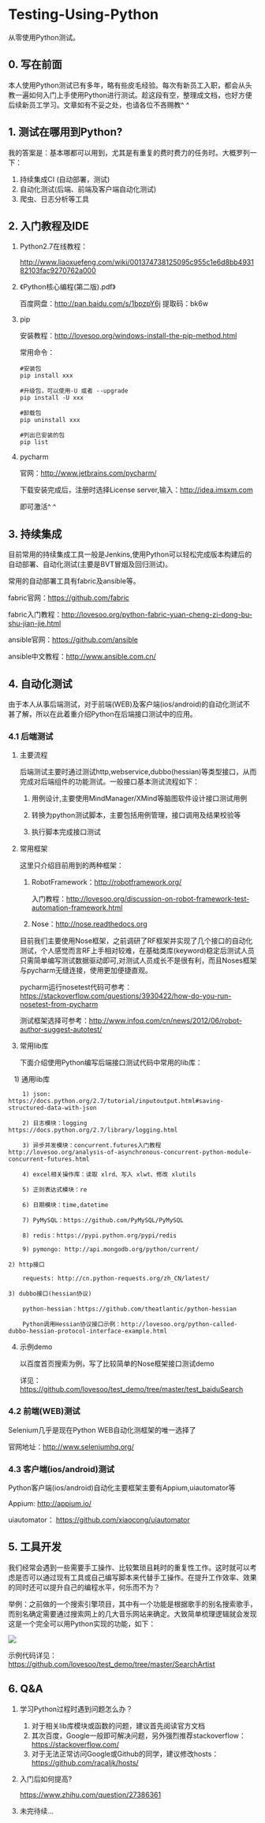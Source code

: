 # Testing-Using-Python
从零使用Python测试。

## 0. 写在前面
本人使用Python测试已有多年，略有些皮毛经验。每次有新员工入职，都会从头教一遍如何入门上手使用Python进行测试。趁这段有空，整理成文档，也好方便后续新员工学习。文章如有不妥之处，也请各位不吝赐教^ ^

## 1. 测试在哪用到Python?
我的答案是：基本哪都可以用到，尤其是有重复的费时费力的任务时。大概罗列一下：
1) 持续集成CI (自动部署，测试)
2) 自动化测试(后端、前端及客户端自动化测试)
3) 爬虫、日志分析等工具


## 2. 入门教程及IDE
1) Python2.7在线教程：

    http://www.liaoxuefeng.com/wiki/001374738125095c955c1e6d8bb493182103fac9270762a000

2) 《Python核心编程(第二版).pdf》

    百度网盘：http://pan.baidu.com/s/1bpzpY6j   提取码：bk6w

3) pip

    安装教程：http://lovesoo.org/windows-install-the-pip-method.html

    常用命令：
    ```
    #安装包
    pip install xxx
     
    #升级包，可以使用-U 或者 --upgrade
    pip install -U xxx
     
    #卸载包
    pip uninstall xxx
     
    #列出已安装的包
    pip list
    ```
4) pycharm
    
    官网：http://www.jetbrains.com/pycharm/
    
    下载安装完成后，注册时选择License server,输入：http://idea.imsxm.com
    
    即可激活^ ^

## 3. 持续集成
目前常用的持续集成工具一般是Jenkins,使用Python可以轻松完成版本构建后的自动部署、自动化测试(主要是BVT冒烟及回归测试)。

常用的自动部署工具有fabric及ansible等。

fabric官网：https://github.com/fabric

fabric入门教程：http://lovesoo.org/python-fabric-yuan-cheng-zi-dong-bu-shu-jian-jie.html

ansible官网：https://github.com/ansible

ansible中文教程：http://www.ansible.com.cn/

## 4. 自动化测试
由于本人从事后端测试，对于前端(WEB)及客户端(ios/android)的自动化测试不甚了解，所以在此着重介绍Python在后端接口测试中的应用。

### 4.1 后端测试 
1) 主要流程

    后端测试主要时通过测试http,webservice,dubbo(hessian)等类型接口，从而完成对后端组件的功能测试。一般接口基本测试流程如下：

    1) 用例设计,主要使用MindManager/XMind等脑图软件设计接口测试用例
    
    2) 转换为python测试脚本，主要包括用例管理，接口调用及结果校验等
    
    3) 执行脚本完成接口测试
    
2) 常用框架
    
    这里只介绍目前用到的两种框架：

    1) RobotFramework：http://robotframework.org/
        
        入门教程：http://lovesoo.org/discussion-on-robot-framework-test-automation-framework.html

    2) Nose：http://nose.readthedocs.org
    
    目前我们主要使用Nose框架，之前调研了RF框架并实现了几个接口的自动化测试，个人感觉而言RF上手相对较难，在基础类库(keyword)稳定后测试人员只需简单编写测试数据驱动即可,对测试人员成长不是很有利，而且Noses框架与pycharm无缝连接，使用更加便捷直观。
    
    pycharm运行nosetest代码可参考：https://stackoverflow.com/questions/3930422/how-do-you-run-nosetest-from-pycharm
    
    测试框架选择可参考：http://www.infoq.com/cn/news/2012/06/robot-author-suggest-autotest/
    
3) 常用lib库
    
    下面介绍使用Python编写后端接口测试代码中常用的lib库：
    
    1) 通用lib库

        1) json: https://docs.python.org/2.7/tutorial/inputoutput.html#saving-structured-data-with-json
        
        2) 日志模块：logging https://docs.python.org/2.7/library/logging.html
        
        3) 异步并发模块：concurrent.futures入门教程 http://lovesoo.org/analysis-of-asynchronous-concurrent-python-module-concurrent-futures.html
        
        4) excel相关操作库：读取 xlrd、写入 xlwt、修改 xlutils
        
        5) 正则表达式模块：re
        
        6) 日期模块：time,datetime
        
        7) PyMySQL：https://github.com/PyMySQL/PyMySQL
        
        8) redis：https://pypi.python.org/pypi/redis
        
        9) pymongo: http://api.mongodb.org/python/current/
        
    2) http接口
    
        requests: http://cn.python-requests.org/zh_CN/latest/
    
    3) dubbo接口(hessian协议)
        
        python-hessian：https://github.com/theatlantic/python-hessian
        
        Python调用Hessian协议接口示例：http://lovesoo.org/python-called-dubbo-hessian-protocol-interface-example.html

4) 示例demo
    
    以百度首页搜索为例，写了比较简单的Nose框架接口测试demo
    
    详见：https://github.com/lovesoo/test_demo/tree/master/test_baiduSearch
    

### 4.2 前端(WEB)测试
    
Selenium几乎是现在Python WEB自动化测框架的唯一选择了

官网地址：http://www.seleniumhq.org/

### 4.3 客户端(ios/android)测试
Python客户端(ios/android)自动化主要框架主要有Appium,uiautomator等
    
Appium: http://appium.io/
    
uiautomator： https://github.com/xiaocong/uiautomator
    

## 5. 工具开发
我们经常会遇到一些需要手工操作、比较繁琐且耗时的重复性工作。这时就可以考虑是否可以通过现有工具或自己编写脚本来代替手工操作。在提升工作效率、效果的同时还可以提升自己的编程水平，何乐而不为？

举例：之前做的一个搜索引擎项目，其中有一个功能是根据歌手的别名搜索歌手，而别名确定需要通过搜索网上的几大音乐网站来确定。大致简单梳理逻辑就会发现这是一个完全可以用Python实现的功能，如下：

![](https://github.com/lovesoo/tup/blob/master/img/SearchArtist.png)

示例代码详见：https://github.com/lovesoo/test_demo/tree/master/SearchArtist

## 6. Q&A
1) 学习Python过程时遇到问题怎么办？

    1) 对于相关lib库模块或函数的问题，建议首先阅读官方文档 
    2) 其次百度，Google一般即可解决问题，另外强烈推荐stackoverflow：https://stackoverflow.com/
    3) 对于无法正常访问Google或Github的同学，建议修改hosts：https://github.com/racaljk/hosts/
    
2) 入门后如何提高?
    
    https://www.zhihu.com/question/27386361
    
    
3) 未完待续...

